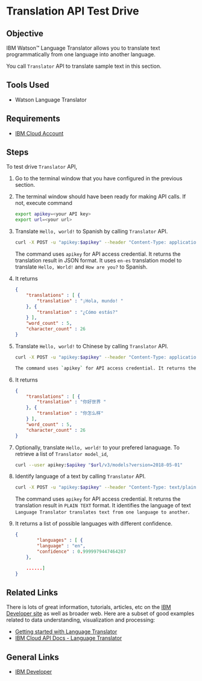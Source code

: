 # Translation API Test Drive

## Objective

IBM Watson™ Language Translator allows you to translate text programmatically from one language into another language.

You call `Translator` API to translate sample text in this section.

## Tools Used

- Watson Language Translator

## Requirements

- [IBM Cloud Account](https://cloud.ibm.com)

## Steps

To test drive `Translator` API,

1. Go to the terminal window that you have configured in the previous section.

1. The terminal window should have been ready for making API calls. If not, execute command

    ```bash
    export apikey=<your API key>
    export url=<your url>
    ```

1. Translate `Hello, world!` to Spanish by calling `Translator` API.

    ```bash
    curl -X POST -u "apikey:$apikey" --header "Content-Type: application/json" --data "{\"text\": [\"Hello, world! \", \"How are you?\"], \"model_id\":\"en-es\"}" "$url/v3/translate?version=2018-05-01"
    ```

    The command uses `apikey` for API access credential. It returns the translation result in JSON format. It uses `en-es` translation model to translate `Hello, World!` and `How are you?` to Spanish.

1. It returns

    ```json
    {
        "translations" : [ {
            "translation" : "¡Hola, mundo! "
        }, {
            "translation" : "¿Cómo estás?"
        } ],
        "word_count" : 5,
        "character_count" : 26
    }
    ```

1. Translate `Hello, world!` to Chinese by calling `Translator` API.

    ```bash
    curl -X POST -u "apikey:$apikey" --header "Content-Type: application/json" --data "{\"text\": [\"Hello, world! \", \"How are you?\"], \"model_id\":\"en-zh\"}" "$url/v3/translate?version=2018-05-01"

    The command uses `apikey` for API access credential. It returns the translation result in JSON format. It uses `en-zh` translation model to translate `Hello, World!` and `How are you?` to Chinese.

1. It returns

    ```json
    {
        "translations" : [ {
            "translation" : "你好世界 "
        }, {
            "translation" : "你怎么样"
        } ],
        "word_count" : 5,
        "character_count" : 26
    }
    ```

1. Optionally, translate `Hello, world!` to your prefered lanaguage. To retrieve a list of `Translator model_id`,

    ```bash
    curl --user apikey:$apikey "$url/v3/models?version=2018-05-01"
    ```

1. Identify language of a text by calling `Translator` API.

    ```bash
    curl -X POST -u "apikey:$apikey" --header "Content-Type: text/plain" --data "Language Translator translates text from one language to another" "$url/v3/identify?version=2018-05-01"
    ```

    The command uses `apikey` for API access credential. It returns the translation result in `PLAIN TEXT` format. It identifies the language of text `Language Translator translates text from one language to another`.

1. It returns a list of possible languages with different confidence.

    ```json
    {
            "languages" : [ {
            "language" : "en",
            "confidence" : 0.9999979447464287
        },

        ......]
    }
    ```

## Related Links

There is lots of great information, tutorials, articles, etc on the [IBM Developer site](https://developer.ibm.com) as well as broader web. Here are a subset of good examples related to data understanding, visualization and processing:

- [Getting started with Language Translator](https://cloud.ibm.com/docs/language-translator?topic=language-translator-gettingstarted)
- [IBM Cloud API Docs - Language Translator](https://cloud.ibm.com/apidocs/language-translator)

## General Links

- [IBM Developer](https://developer.ibm.com)
